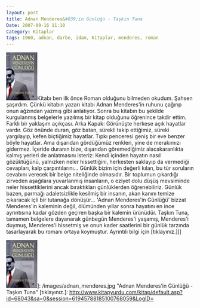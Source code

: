 ```yaml
---
layout: post
title: Adnan Menderes&#039;in Günlüğü - Taşkın Tuna
Date: 2007-09-16 11:10
Category: Kitaplar
tags: 1960, adnan, darbe, idam, Kitaplar, menderes, roman
---
```


![Adnan Menderes’in Günlüğü - Taşkın Tuna][]Kitabı ben ilk önce
Roman olduğunu bilmeden okudum. Şahsen şaşırdım. Çünkü kitabın yazarı
kitabı Adnan Menderes'in ruhunu çağırıp onun ağzından yazmış gibi
anlatıyor. Sonra bu kitabın bu şekilde kurgulanmış belgelerle yazılmış
bir kitap olduğunu öğrenince takdir ettim. Farklı bir yaklaşım
açıkçası. Arka Kapak: Görünüşte herkese açık hayatlar vardır.
Göz önünde duran, göz batan, sürekli takip ettiğimiz, süreki yargılayıp,
kefen biçtiğimiz hayatlar. Tıpkı penceresi geniş bir eve benzer böyle
hayatlar. Ama dışarıdan gördüğümüz renkleri, yine de merakımızı
gidermez. İçeride duranın bize, dışarıdan göremediğimiz alacakaranlıkta
kalmış yerleri de anlatmasını isteriz: Kendi içinden hayatın nasıl
gözüktüğünü, yalnızken neler hissettiğini, herkesten saklayıp da
vermediği cevapları, kalp çarpıntılarını... Günlük bizim için değerli
kılan, bu tür soruların cevabını verecek bir belge niteliğinde
olmasıdır. Bir toplumun çıkardığı zirveden aşağılara yuvarlanmış
insanların, o eziyet dolu düşüş mevsiminde neler hissettiklerini ancak
bıraktıkları günlüklerden öğrenebiliriz. Günlük bazen, parmağı
adaletsizlikle kesilmiş bir insanın, akan kanını temize çıkaracak içli
bir tutanağa dönüşür... 'Adnan Menderes'in Günlüğü' bizzat Menderes'in
kaleminin değil, ölümünden yıllar sonra hayatını en ince ayrıntısına
kadar gözden geçiren başka bir kalemin ürünüdür. Taşkın Tuna, tamamen
belgelere dayanarak günbegün Menderes'i yaşamış, Menderes'i duymuş,
Menderes'i hissetmiş ve onun kader saatlerini bir günlük tarzında
tasarlayarak bu romanı ortaya koymuştur. Ayrıntılı bilgi için
[tıklayınız.][]

  [Adnan Menderes’in Günlüğü - Taşkın Tuna]: /images/adnan_menderes.kucukresim.jpg
  ![Adnan Menderes’in Günlüğü - Taşkın Tuna][]]: /images/adnan_menderes.jpg
    "Adnan Menderes’in Günlüğü - Taşkın Tuna"
  [tıklayınız.]: http://www.kitapyurdu.com/kitap/default.asp?id=68043&sa=0&session=61945788185100768059&LogID=
